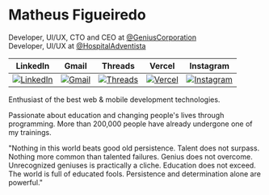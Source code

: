 # Matheus Figueiredo

Developer, UI/UX, CTO and CEO at [@GeniusCorporation](https://github.com/matheusscode)
<br/>
Developer, UI/UX at [@HospitalAdventista](https://github.com/Hospital-Adventista-de-Manaus)

| LinkedIn | Gmail | Threads | Vercel | Instagram |
|:--------:|:-----:|:-------:|:------:|:---------:|
| [![LinkedIn](https://img.shields.io/badge/LinkedIn-0A66C2.svg?style=for-the-badge&logo=LinkedIn&logoColor=white&color=4CAF50)](https://www.linkedin.com/) | [![Gmail](https://img.shields.io/badge/Gmail-Red.svg?style=for-the-badge&color=4CAF50)](https://mail.google.com/) | [![Threads](https://img.shields.io/badge/Threads-Red.svg?style=for-the-badge&color=4CAF50)](https://mail.google.com/) | [![Vercel](https://img.shields.io/badge/Vercel-Orange.svg?style=for-the-badge&color=4CAF50)](https://vercel.com/) | [![Instagram](https://img.shields.io/badge/Instagram-Pink.svg?style=for-the-badge&logo=Instagram&logoColor=white&color=4CAF50)](https://www.instagram.com/) |


Enthusiast of the best web & mobile development technologies.

Passionate about education and changing people's lives through programming. More than 200,000 people have already undergone one of my trainings.

"Nothing in this world beats good old persistence. Talent does not surpass. Nothing more common than talented failures. Genius does not overcome. Unrecognized geniuses is practically a cliche. Education does not exceed. The world is full of educated fools. Persistence and determination alone are powerful."
